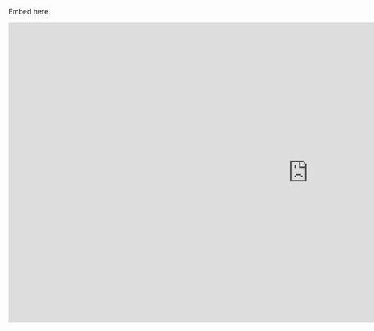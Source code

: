 Embed here.

<iframe src="https://calendar.google.com/calendar/embed?height=600&wkst=1&ctz=America%2FChicago&bgcolor=%23ffffff&mode=AGENDA&title=Daniel&src=ZGFuaWVsLmZldGxpZmVAZ21haWwuY29t&src=azg2b3E0NzkzYmt1Ymd2NDQwa242ZXQ0MGNAZ3JvdXAuY2FsZW5kYXIuZ29vZ2xlLmNvbQ&color=%234285F4&color=%23E67C73" style="border-width:0" width="1200" height="600" frameborder="0" scrolling="no"></iframe>